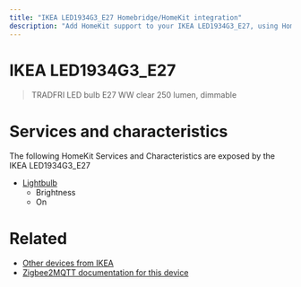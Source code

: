```yaml
---
title: "IKEA LED1934G3_E27 Homebridge/HomeKit integration"
description: "Add HomeKit support to your IKEA LED1934G3_E27, using Homebridge, Zigbee2MQTT and homebridge-z2m."
---
```

<!---
This file has been GENERATED using src/docgen/docgen.ts
DO NOT EDIT THIS FILE MANUALLY!
-->
# IKEA LED1934G3_E27
> TRADFRI LED bulb E27 WW clear 250 lumen, dimmable


# Services and characteristics
The following HomeKit Services and Characteristics are exposed by
the IKEA LED1934G3_E27

* [Lightbulb](../../light.md)
  * Brightness
  * On


# Related
* [Other devices from IKEA](../index.md#ikea)
* [Zigbee2MQTT documentation for this device](https://www.zigbee2mqtt.io/devices/LED1934G3_E27.html)